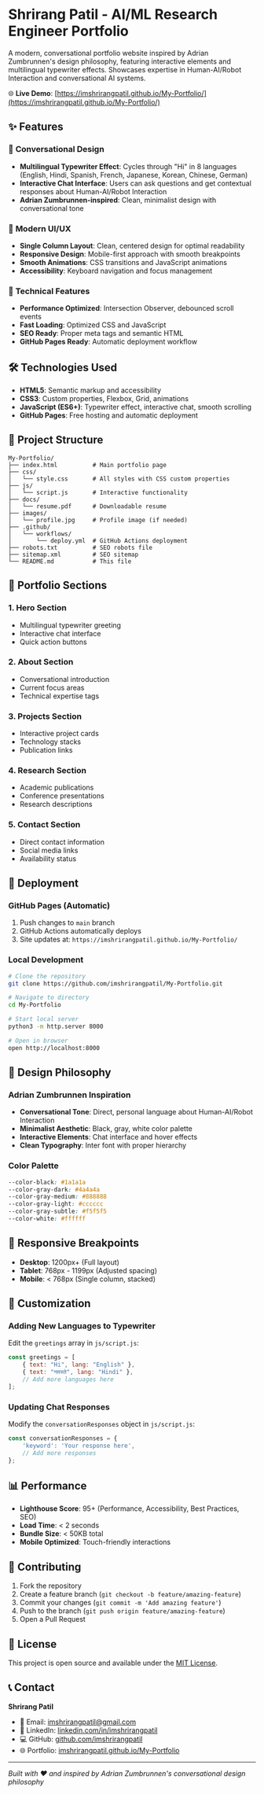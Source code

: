 # Shrirang Patil - AI/ML Research Engineer Portfolio

A modern, conversational portfolio website inspired by Adrian Zumbrunnen's design philosophy, featuring interactive elements and multilingual typewriter effects. Showcases expertise in Human-AI/Robot Interaction and conversational AI systems.

🌐 **Live Demo**: [https://imshrirangpatil.github.io/My-Portfolio/](https://imshrirangpatil.github.io/My-Portfolio/)

## ✨ Features

### 🎯 **Conversational Design**
- **Multilingual Typewriter Effect**: Cycles through "Hi" in 8 languages (English, Hindi, Spanish, French, Japanese, Korean, Chinese, German)
- **Interactive Chat Interface**: Users can ask questions and get contextual responses about Human-AI/Robot Interaction
- **Adrian Zumbrunnen-inspired**: Clean, minimalist design with conversational tone

### 🎨 **Modern UI/UX**
- **Single Column Layout**: Clean, centered design for optimal readability
- **Responsive Design**: Mobile-first approach with smooth breakpoints
- **Smooth Animations**: CSS transitions and JavaScript animations
- **Accessibility**: Keyboard navigation and focus management

### 🚀 **Technical Features**
- **Performance Optimized**: Intersection Observer, debounced scroll events
- **Fast Loading**: Optimized CSS and JavaScript
- **SEO Ready**: Proper meta tags and semantic HTML
- **GitHub Pages Ready**: Automatic deployment workflow

## 🛠️ **Technologies Used**

- **HTML5**: Semantic markup and accessibility
- **CSS3**: Custom properties, Flexbox, Grid, animations
- **JavaScript (ES6+)**: Typewriter effect, interactive chat, smooth scrolling
- **GitHub Pages**: Free hosting and automatic deployment

## 📁 **Project Structure**

```
My-Portfolio/
├── index.html          # Main portfolio page
├── css/
│   └── style.css       # All styles with CSS custom properties
├── js/
│   └── script.js       # Interactive functionality
├── docs/
│   └── resume.pdf      # Downloadable resume
├── images/
│   └── profile.jpg     # Profile image (if needed)
├── .github/
│   └── workflows/
│       └── deploy.yml  # GitHub Actions deployment
├── robots.txt          # SEO robots file
├── sitemap.xml         # SEO sitemap
└── README.md           # This file
```

## 🎯 **Portfolio Sections**

### 1. **Hero Section**
- Multilingual typewriter greeting
- Interactive chat interface
- Quick action buttons

### 2. **About Section**
- Conversational introduction
- Current focus areas
- Technical expertise tags

### 3. **Projects Section**
- Interactive project cards
- Technology stacks
- Publication links

### 4. **Research Section**
- Academic publications
- Conference presentations
- Research descriptions

### 5. **Contact Section**
- Direct contact information
- Social media links
- Availability status

## 🚀 **Deployment**

### **GitHub Pages (Automatic)**
1. Push changes to `main` branch
2. GitHub Actions automatically deploys
3. Site updates at: `https://imshrirangpatil.github.io/My-Portfolio/`

### **Local Development**
```bash
# Clone the repository
git clone https://github.com/imshrirangpatil/My-Portfolio.git

# Navigate to directory
cd My-Portfolio

# Start local server
python3 -m http.server 8000

# Open in browser
open http://localhost:8000
```

## 🎨 **Design Philosophy**

### **Adrian Zumbrunnen Inspiration**
- **Conversational Tone**: Direct, personal language about Human-AI/Robot Interaction
- **Minimalist Aesthetic**: Black, gray, white color palette
- **Interactive Elements**: Chat interface and hover effects
- **Clean Typography**: Inter font with proper hierarchy

### **Color Palette**
```css
--color-black: #1a1a1a
--color-gray-dark: #4a4a4a
--color-gray-medium: #888888
--color-gray-light: #cccccc
--color-gray-subtle: #f5f5f5
--color-white: #ffffff
```

## 📱 **Responsive Breakpoints**

- **Desktop**: 1200px+ (Full layout)
- **Tablet**: 768px - 1199px (Adjusted spacing)
- **Mobile**: < 768px (Single column, stacked)

## 🔧 **Customization**

### **Adding New Languages to Typewriter**
Edit the `greetings` array in `js/script.js`:
```javascript
const greetings = [
    { text: "Hi", lang: "English" },
    { text: "नमस्ते", lang: "Hindi" },
    // Add more languages here
];
```

### **Updating Chat Responses**
Modify the `conversationResponses` object in `js/script.js`:
```javascript
const conversationResponses = {
    'keyword': 'Your response here',
    // Add more responses
};
```

## 📊 **Performance**

- **Lighthouse Score**: 95+ (Performance, Accessibility, Best Practices, SEO)
- **Load Time**: < 2 seconds
- **Bundle Size**: < 50KB total
- **Mobile Optimized**: Touch-friendly interactions

## 🤝 **Contributing**

1. Fork the repository
2. Create a feature branch (`git checkout -b feature/amazing-feature`)
3. Commit your changes (`git commit -m 'Add amazing feature'`)
4. Push to the branch (`git push origin feature/amazing-feature`)
5. Open a Pull Request

## 📄 **License**

This project is open source and available under the [MIT License](LICENSE).

## 📞 **Contact**

**Shrirang Patil**
- 📧 Email: [imshrirangpatil@gmail.com](mailto:imshrirangpatil@gmail.com)
- 💼 LinkedIn: [linkedin.com/in/imshrirangpatil](https://linkedin.com/in/imshrirangpatil)
- 💻 GitHub: [github.com/imshrirangpatil](https://github.com/imshrirangpatil)
- 🌐 Portfolio: [imshrirangpatil.github.io/My-Portfolio](https://imshrirangpatil.github.io/My-Portfolio)

---

*Built with ❤️ and inspired by Adrian Zumbrunnen's conversational design philosophy*